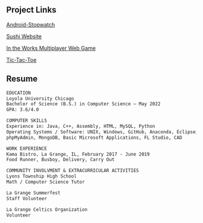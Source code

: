 ## Project Links

[Android-Stopwatch](https://github.com/duncanrout/Android-Stopwatch) 

[Sushi Website](https://github.com/duncanrout/Sushi-Database-Website) 

[In the Works Multiplayer Web Game](https://github.com/duncanrout/Node-Game)

[Tic-Tac-Toe](https://github.com/duncanrout/Tic-Tac-Toe)


## Resume

```markdown
EDUCATION
Loyola University Chicago
Bachelor of Science (B.S.) in Computer Science – May 2022
GPA: 3.6/4.0

COMPUTER SKILLS
Experience in: Java, C++, Assembly, HTML, MySQL, Python
Operating Systems / Software: UNIX, Windows, GitHub, Anaconda, Eclipse, XAMPP, 
phpMyAdmin, MongoDB, Basic Microsoft Applications, FL Studio, CAD

WORK EXPERIENCE
Kama Bistro, La Grange, IL, February 2017 - June 2019
Food Runner, Busboy, Delivery, Carry Out 

COMMUNITY INVOLVMENT & EXTRACURRICULAR ACTIVITIES
Lyons Township High School
Math / Computer Science Tutor

La Grange Summerfest
Staff Volunteer

La Grange Celtics Organization
Volunteer
```
